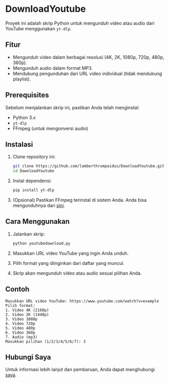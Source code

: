 # DownloadYoutube

Proyek ini adalah skrip Python untuk mengunduh video atau audio dari YouTube menggunakan `yt-dlp`.

## Fitur

- Mengunduh video dalam berbagai resolusi (4K, 2K, 1080p, 720p, 480p, 360p).
- Mengunduh audio dalam format MP3.
- Mendukung pengunduhan dari URL video individual (tidak mendukung playlist).

## Prerequisites

Sebelum menjalankan skrip ini, pastikan Anda telah menginstal:

- Python 3.x
- `yt-dlp`
- FFmpeg (untuk mengonversi audio)

## Instalasi

1. Clone repository ini:
   ```bash
   git clone https://github.com/lamberthrumpaidus/DownloadYoutube.git
   cd DownloadYoutube
   ```

2. Instal dependensi:
   ```bash
   pip install yt-dlp
   ```

3. (Opsional) Pastikan FFmpeg terinstal di sistem Anda. Anda bisa mengunduhnya dari [sini](https://ffmpeg.org/download.html).

## Cara Menggunakan

1. Jalankan skrip:
   ```bash
   python youtubedownload.py
   ```

2. Masukkan URL video YouTube yang ingin Anda unduh.

3. Pilih format yang diinginkan dari daftar yang muncul.

4. Skrip akan mengunduh video atau audio sesuai pilihan Anda.

## Contoh
```
Masukkan URL video YouTube: https://www.youtube.com/watch?v=example
Pilih format:
1. Video 4K (2160p)
2. Video 2K (1440p)
3. Video 1080p
4. Video 720p
5. Video 480p
6. Video 360p
7. Audio (mp3)
Masukkan pilihan (1/2/3/4/5/6/7): 3
```

## Hubungi Saya

Untuk informasi lebih lanjut dan pembaruan, Anda dapat menghubungi [saya](https://github.com/lamberthrumpaidus).
